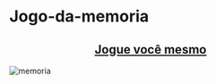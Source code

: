 # Jogo-da-memoria

<h2 align="center">
  <a href="https://gleycepereira.github.io/Detona-Ralph-Jogo/">Jogue você mesmo</a>
</h2>


![memoria](https://github.com/GleycePereira/Jogo-da-memoria/assets/142240220/e9f00a51-5a31-4c1a-a1d2-48ceb7da8055)
